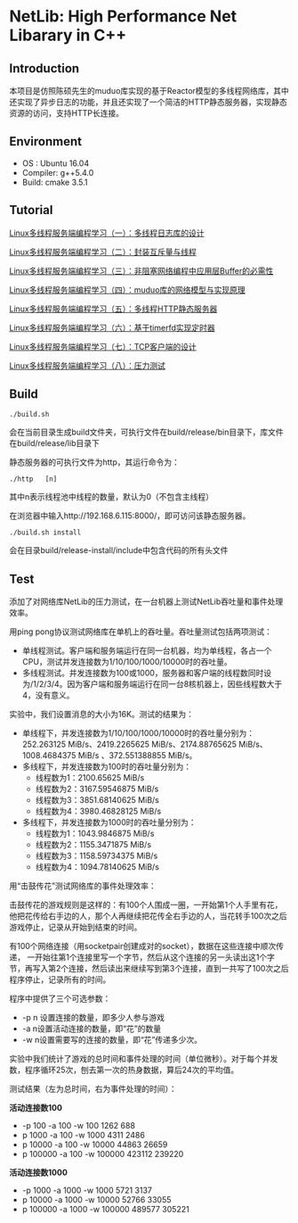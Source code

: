 # NetLib: High Performance Net Libarary in C++

## Introduction

本项目是仿照陈硕先生的muduo库实现的基于Reactor模型的多线程网络库，其中还实现了异步日志的功能，并且还实现了一个简洁的HTTP静态服务器，实现静态资源的访问，支持HTTP长连接。

## Environment

- OS : Ubuntu 16.04
- Compiler: g++5.4.0
- Build: cmake 3.5.1

## Tutorial

[Linux多线程服务端编程学习（一）：多线程日志库的设计](https://blog.csdn.net/qq_22660775/article/details/88703355)

[Linux多线程服务端编程学习（二）：封装互斥量与线程](https://blog.csdn.net/qq_22660775/article/details/88725019)

[Linux多线程服务端编程学习（三）：非阻塞网络编程中应用层Buffer的必需性](https://blog.csdn.net/qq_22660775/article/details/88728723)

[Linux多线程服务端编程学习（四）：muduo库的网络模型与实现原理](https://blog.csdn.net/qq_22660775/article/details/88737551)

[Linux多线程服务端编程学习（五）：多线程HTTP静态服务器](https://blog.csdn.net/qq_22660775/article/details/88769593)

[Linux多线程服务端编程学习（六）：基于timerfd实现定时器](https://blog.csdn.net/qq_22660775/article/details/88829789)

[Linux多线程服务端编程学习（七）：TCP客户端的设计](https://blog.csdn.net/qq_22660775/article/details/88832716)

[Linux多线程服务端编程学习（八）：压力测试](https://blog.csdn.net/qq_22660775/article/details/88943107)

## Build

`./build.sh`

会在当前目录生成build文件夹，可执行文件在build/release/bin目录下，库文件在build/release/lib目录下

静态服务器的可执行文件为http，其运行命令为：

`./http   [n]`

其中n表示线程池中线程的数量，默认为0（不包含主线程）

在浏览器中输入http://192.168.6.115:8000/，即可访问该静态服务器。

`./build.sh install`

会在目录build/release-install/include中包含代码的所有头文件

## Test

添加了对网络库NetLib的压力测试，在一台机器上测试NetLib吞吐量和事件处理效率。

 用ping pong协议测试网络库在单机上的吞吐量。吞吐量测试包括两项测试：

- 单线程测试。客户端和服务端运行在同一台机器，均为单线程，各占一个CPU，测试并发连接数为1/10/100/1000/10000时的吞吐量。
- 多线程测试。并发连接数为100或1000，服务器和客户端的线程数同时设为/1/2/3/4。因为客户端和服务端运行在同一台8核机器上，因些线程数大于4，没有意义。



实验中，我们设置消息的大小为16K。测试的结果为：

- 单线程下，并发连接数为1/10/100/1000/10000时的吞吐量分别为：
   252.263125 MiB/s、2419.2265625 MiB/s、2174.88765625 MiB/s、1008.4684375 MiB/s 、372.551388855 MiB/s。
- 多线程下，并发连接数为100时的吞吐量分别为：
   - 线程数为1：2100.65625 MiB/s
   - 线程数为2：3167.59546875 MiB/s
   - 线程数为3：3851.68140625 MiB/s
   - 线程数为4：3980.46828125 MiB/s
- 多线程下，并发连接数为1000时的吞吐量分别为：
   - 线程数为1：1043.9846875 MiB/s
   - 线程数为2：1155.3471875 MiB/s
   - 线程数为3：1158.59734375 MiB/s
   - 线程数为4：1094.78140625 MiB/s



用“击鼓传花”测试网络库的事件处理效率：

击鼓传花的游戏规则是这样的：有100个人围成一圈，一开始第1个人手里有花，他把花传给右手边的人，那个人再继续把花传全右手边的人，当花转手100次之后游戏停止，记录从开始到结束的时间。

有100个网络连接（用socketpair创建成对的socket），数据在这些连接中顺次传递， 一开始往第1个连接里写一个字节，然后从这个连接的另一头读出这1个字节，再写入第2个连接，然后读出来继续写到第3个连接，直到一共写了100次之后程序停止，记录所有的时间。

程序中提供了三个可选参数：

- -p n	设置连接的数量，即多少人参与游戏
- -a n设置活动连接的数量，即“花”的数量
- -w n设置需要写的连接的数量，即“花”传递多少次。

实验中我们统计了游戏的总时间和事件处理的时间（单位微秒）。对于每个并发数，程序循环25次，刨去第一次的热身数据，算后24次的平均值。

测试结果（左为总时间，右为事件处理的时间）：

**活动连接数100**
- -p 100 -a 100 -w 100				1262      688
- p 1000 -a 100 -w 1000				4311     2486
- p 10000 -a 100 -w 10000			44863    26659
- p 100000 -a 100 -w 100000		423112   239220

**活动连接数1000**

- -p 1000 -a 1000 -w 1000				5721     3137
- p 10000 -a 1000 -w 10000				52766    33055
- p 100000 -a 1000 -w 100000			489577   305221